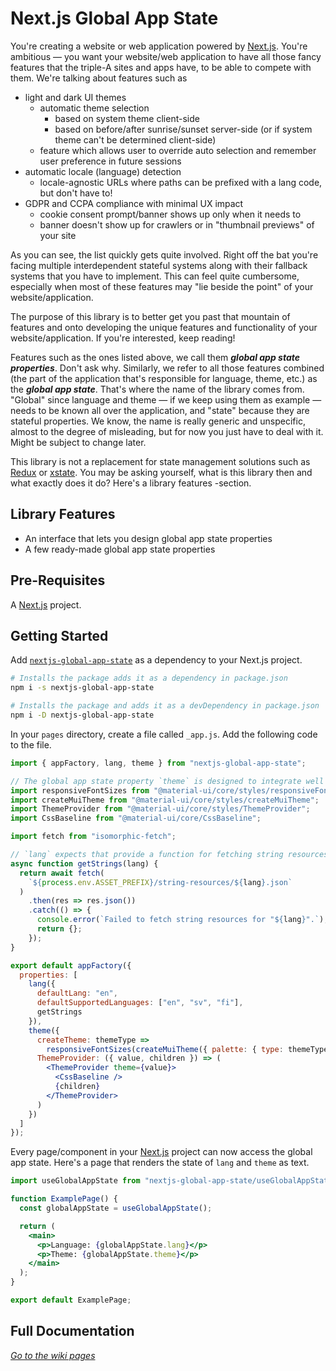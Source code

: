 # Next.js Global App State

You're creating a website or web application powered by [Next.js](https://nextjs.org/). You're ambitious — you want your website/web application to have all those fancy features that the triple-A sites and apps have, to be able to compete with them. We're talking about features such as

- light and dark UI themes
  - automatic theme selection
    - based on system theme client-side
    - based on before/after sunrise/sunset server-side (or if system theme can't be determined client-side)
  - feature which allows user to override auto selection and remember user preference in future sessions
- automatic locale (language) detection
  - locale-agnostic URLs where paths can be prefixed with a lang code, but don't have to!
- GDPR and CCPA compliance with minimal UX impact
  - cookie consent prompt/banner shows up only when it needs to
  - banner doesn't show up for crawlers or in "thumbnail previews" of your site

As you can see, the list quickly gets quite involved. Right off the bat you're facing multiple interdependent stateful systems along with their fallback systems that you have to implement. This can feel quite cumbersome, especially when most of these features may "lie beside the point" of your website/application.

The purpose of this library is to better get you past that mountain of features and onto developing the unique features and functionality of your website/application. If you're interested, keep reading!

Features such as the ones listed above, we call them **_global app state properties_**. Don't ask why. Similarly, we refer to all those features combined (the part of the application that's responsible for language, theme, etc.) as the **_global app state_**. That's where the name of the library comes from. "Global" since language and theme — if we keep using them as example — needs to be known all over the application, and "state" because they are stateful properties. We know, the name is really generic and unspecific, almost to the degree of misleading, but for now you just have to deal with it. Might be subject to change later.

This library is not a replacement for state management solutions such as [Redux](https://redux.js.org/) or [xstate](https://xstate.js.org/). You may be asking yourself, what is this library then and what exactly does it do? Here's a library features -section.

## Library Features

- An interface that lets you design global app state properties
- A few ready-made global app state properties

## Pre-Requisites

A [Next.js](https://nextjs.org/) project.

## Getting Started

Add [`nextjs-global-app-state`](https://www.npmjs.com/package/nextjs-global-app-state) as a dependency to your Next.js project.

```bash
# Installs the package adds it as a dependency in package.json
npm i -s nextjs-global-app-state

# Installs the package and adds it as a devDependency in package.json
npm i -D nextjs-global-app-state
```

In your `pages` directory, create a file called `_app.js`. Add the following code to the file.

```jsx
import { appFactory, lang, theme } from "nextjs-global-app-state";

// The global app state property `theme` is designed to integrate well with Material-UI
import responsiveFontSizes from "@material-ui/core/styles/responsiveFontSizes";
import createMuiTheme from "@material-ui/core/styles/createMuiTheme";
import ThemeProvider from "@material-ui/core/styles/ThemeProvider";
import CssBaseline from "@material-ui/core/CssBaseline";

import fetch from "isomorphic-fetch";

// `lang` expects that provide a function for fetching string resources.
async function getStrings(lang) {
  return await fetch(
    `${process.env.ASSET_PREFIX}/string-resources/${lang}.json`
  )
    .then(res => res.json())
    .catch(() => {
      console.error(`Failed to fetch string resources for "${lang}".`);
      return {};
    });
}

export default appFactory({
  properties: [
    lang({
      defaultLang: "en",
      defaultSupportedLanguages: ["en", "sv", "fi"],
      getStrings
    }),
    theme({
      createTheme: themeType =>
        responsiveFontSizes(createMuiTheme({ palette: { type: themeType } })),
      ThemeProvider: ({ value, children }) => (
        <ThemeProvider theme={value}>
          <CssBaseline />
          {children}
        </ThemeProvider>
      )
    })
  ]
});
```

Every page/component in your [Next.js](https://nextjs.org/) project can now access the global app state. Here's a page that renders the state of `lang` and `theme` as text.

```jsx
import useGlobalAppState from "nextjs-global-app-state/useGlobalAppState";

function ExamplePage() {
  const globalAppState = useGlobalAppState();

  return (
    <main>
      <p>Language: {globalAppState.lang}</p>
      <p>Theme: {globalAppState.theme}</p>
    </main>
  );
}

export default ExamplePage;
```

## Full Documentation

_[Go to the wiki pages](https://github.com/DanielGiljam/nextjs-global-app-state/wiki)_

